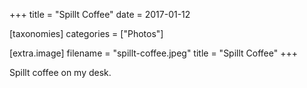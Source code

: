 +++
title = "Spillt Coffee"
date = 2017-01-12

[taxonomies]
categories = ["Photos"]

[extra.image]
filename = "spillt-coffee.jpeg"
title = "Spillt Coffee"
+++

Spillt coffee on my desk.

